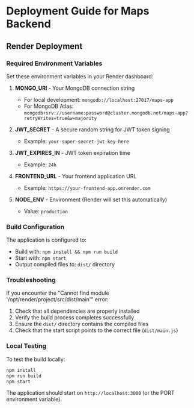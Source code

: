 # Deployment Guide for Maps Backend

## Render Deployment

### Required Environment Variables

Set these environment variables in your Render dashboard:

1. **MONGO_URI** - Your MongoDB connection string
   - For local development: `mongodb://localhost:27017/maps-app`
   - For MongoDB Atlas: `mongodb+srv://username:password@cluster.mongodb.net/maps-app?retryWrites=true&w=majority`

2. **JWT_SECRET** - A secure random string for JWT token signing
   - Example: `your-super-secret-jwt-key-here`

3. **JWT_EXPIRES_IN** - JWT token expiration time
   - Example: `24h`

4. **FRONTEND_URL** - Your frontend application URL
   - Example: `https://your-frontend-app.onrender.com`

5. **NODE_ENV** - Environment (Render will set this automatically)
   - Value: `production`

### Build Configuration

The application is configured to:
- Build with: `npm install && npm run build`
- Start with: `npm start`
- Output compiled files to: `dist/` directory

### Troubleshooting

If you encounter the "Cannot find module '/opt/render/project/src/dist/main'" error:

1. Check that all dependencies are properly installed
2. Verify the build process completes successfully
3. Ensure the `dist/` directory contains the compiled files
4. Check that the start script points to the correct file (`dist/main.js`)

### Local Testing

To test the build locally:

```bash
npm install
npm run build
npm start
```

The application should start on `http://localhost:3000` (or the PORT environment variable). 